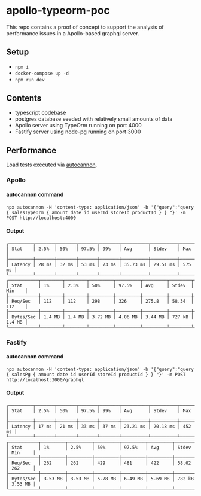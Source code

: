 # apollo-typeorm-poc

This repo contains a proof of concept to support the analysis of performance issues in a Apollo-based graphql server.

## Setup

- `npm i`
- `docker-compose up -d`
- `npm run dev`

## Contents

- typescript codebase
- postgres database seeded with relatively small amounts of data
- Apollo server using TypeOrm running on port 4000
- Fastify server using node-pg running on port 3000

## Performance

Load tests executed via [autocannon](https://github.com/mcollina/autocannon).

### Apollo

#### autocannon command

```
npx autocannon -H 'content-type: application/json' -b '{"query":"query { salesTypeOrm { amount date id userId storeId productId } } "}' -m POST http://localhost:4000
```

#### Output

```
┌─────────┬───────┬───────┬───────┬───────┬──────────┬──────────┬────────┐
│ Stat    │ 2.5%  │ 50%   │ 97.5% │ 99%   │ Avg      │ Stdev    │ Max    │
├─────────┼───────┼───────┼───────┼───────┼──────────┼──────────┼────────┤
│ Latency │ 28 ms │ 32 ms │ 53 ms │ 73 ms │ 35.73 ms │ 29.51 ms │ 575 ms │
└─────────┴───────┴───────┴───────┴───────┴──────────┴──────────┴────────┘
┌───────────┬────────┬────────┬─────────┬─────────┬─────────┬────────┬────────┐
│ Stat      │ 1%     │ 2.5%   │ 50%     │ 97.5%   │ Avg     │ Stdev  │ Min    │
├───────────┼────────┼────────┼─────────┼─────────┼─────────┼────────┼────────┤
│ Req/Sec   │ 112    │ 112    │ 298     │ 326     │ 275.8   │ 58.34  │ 112    │
├───────────┼────────┼────────┼─────────┼─────────┼─────────┼────────┼────────┤
│ Bytes/Sec │ 1.4 MB │ 1.4 MB │ 3.72 MB │ 4.06 MB │ 3.44 MB │ 727 kB │ 1.4 MB │
└───────────┴────────┴────────┴─────────┴─────────┴─────────┴────────┴────────┘
```

### Fastify

#### autocannon command

```
npx autocannon -H 'content-type: application/json' -b '{"query":"query { salesPg { amount date id userId storeId productId } } "}' -m POST http://localhost:3000/graphql
```

#### Output

```
┌─────────┬───────┬───────┬───────┬───────┬──────────┬──────────┬────────┐
│ Stat    │ 2.5%  │ 50%   │ 97.5% │ 99%   │ Avg      │ Stdev    │ Max    │
├─────────┼───────┼───────┼───────┼───────┼──────────┼──────────┼────────┤
│ Latency │ 17 ms │ 21 ms │ 33 ms │ 37 ms │ 23.21 ms │ 20.18 ms │ 452 ms │
└─────────┴───────┴───────┴───────┴───────┴──────────┴──────────┴────────┘
┌───────────┬─────────┬─────────┬─────────┬─────────┬─────────┬────────┬─────────┐
│ Stat      │ 1%      │ 2.5%    │ 50%     │ 97.5%   │ Avg     │ Stdev  │ Min     │
├───────────┼─────────┼─────────┼─────────┼─────────┼─────────┼────────┼─────────┤
│ Req/Sec   │ 262     │ 262     │ 429     │ 481     │ 422     │ 58.02  │ 262     │
├───────────┼─────────┼─────────┼─────────┼─────────┼─────────┼────────┼─────────┤
│ Bytes/Sec │ 3.53 MB │ 3.53 MB │ 5.78 MB │ 6.49 MB │ 5.69 MB │ 782 kB │ 3.53 MB │
└───────────┴─────────┴─────────┴─────────┴─────────┴─────────┴────────┴─────────┘
```
